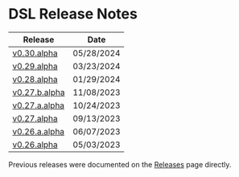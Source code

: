 # DSL Release Notes

| Release                                             | Date        |
| --------------------------------------------------- | ----------- |
| [v0.30.alpha](/Release%20Notes/v0.30.alpha.md)      | 05/28/2024  |
| [v0.29.alpha](/Release%20Notes/v0.29.alpha.md)      | 03/23/2024  |
| [v0.28.alpha](/Release%20Notes/v0.28.alpha.md)      | 01/29/2024  |
| [v0.27.b.alpha](/Release%20Notes/v0.27.b.alpha.md)  | 11/08/2023  |
| [v0.27.a.alpha](/Release%20Notes/v0.27.a.alpha.md)  | 10/24/2023  |
| [v0.27.alpha](/Release%20Notes/v0.27.alpha.md)      | 09/13/2023  |
| [v0.26.a.alpha](/Release%20Notes/v0.26.a.alpha.md)  | 06/07/2023  |
| [v0.26.alpha](/Release%20Notes/v0.26.alpha.md)      | 05/03/2023  |

Previous releases were documented on the [Releases](https://github.com/prominenceai/deepstream-services-library/releases) page directly.

